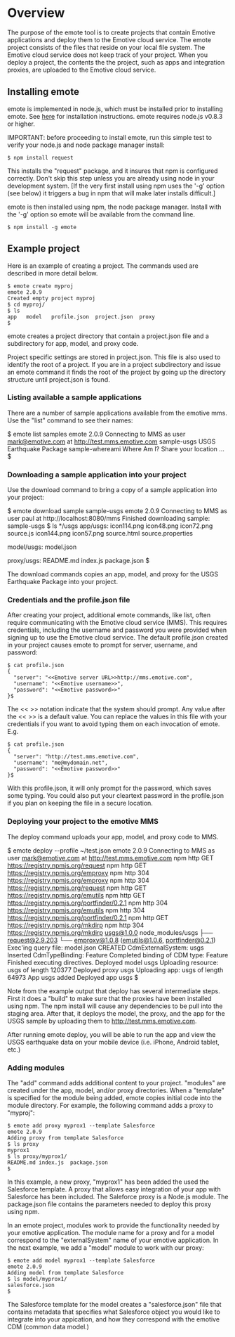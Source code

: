 # Overview

The purpose of the emote tool is to create projects that contain Emotive applications and deploy them to the Emotive
cloud service. The emote project consists of the files that reside on your local file system. The Emotive cloud service
does not keep track of your project. When you deploy a project, the contents the the project, such as apps and
integration proxies, are uploaded to the Emotive cloud service.

## Installing emote

emote is implemented in node.js, which must be installed prior to installing emote. See [here](http://nodejs.org/download/)
for installation instructions. emote requires node.js v0.8.3 or higher.

IMPORTANT: before proceeding to install emote, run this simple test to verify your node.js and node package manager install:

    $ npm install request 

This installs the "request" package, and it insures that npm is configured correctly. Don't skip this step
unless you are already using node in your development system. [If the very first install using npm uses the '-g' option (see below) it triggers a bug in npm that will make later installs difficult.]

emote is then installed using npm, the node package manager. Install with the '-g' option so emote will be available
from the command line.

    $ npm install -g emote

## Example project

Here is an example of creating a project. The commands used are described in more detail below.

    $ emote create myproj
    emote 2.0.9
    Created empty project myproj
    $ cd myproj/
    $ ls
    app   model   profile.json  project.json  proxy
    $ 

emote creates a project directory that contain a project.json file and a subdirectory for app, model, and proxy code.

Project specific settings are stored in project.json. This file is also used to identify the root of a project. If you
are in a project subdirectory and issue an emote command it finds the root of the project by going up the directory
structure until project.json is found.

### Listing available a sample applications

There are a number of sample applications available from the emotive mms. Use the "list" command to see their names:

$ emote list samples
emote 2.0.9
Connecting to MMS as user mark@emotive.com at http://test.mms.emotive.com
sample-usgs                    USGS Earthquake Package
sample-whereami                Where Am I? Share your location
...
$ 

### Downloading a sample application into your project

Use the download command to bring a copy of a sample application into your project:

$ emote download sample sample-usgs
emote 2.0.9
Connecting to MMS as user paul at http://localhost:8080/mms
Finished downloading sample: sample-usgs
$ ls */usgs
app/usgs:
icon114.png   icon48.png    icon72.png    source.js
icon144.png   icon57.png    source.html   source.properties

model/usgs:
model.json

proxy/usgs:
README.md index.js  package.json
$ 

The download commands copies an app, model, and proxy for the USGS Earthquake Package into your project.

### Credentials and the profile.json file

After creating your project, additional emote commands, like list, often require communicating with the Emotive cloud service (MMS). This requires credentials, including the username and password you were provided when signing up to use the Emotive cloud service. The default profile.json created in your project causes emote to prompt for server, username, and password:

    $ cat profile.json 
    {
      "server": "<<Emotive server URL>>http://mms.emotive.com",
      "username": "<<Emotive username>>",
      "password": "<<Emotive password>>"
    }$ 

The << >> notation indicate that the system should prompt. Any value after the << >> is a default value. You can replace the values in this file with your credentials if you want to avoid typing them on each invocation of emote. E.g.

    $ cat profile.json 
    {
      "server": "http://test.mms.emotive.com",
      "username": "me@mydomain.net",
      "password": "<<Emotive password>>"
    }$ 

With this profile.json, it will only prompt for the password, which saves some typing. You could also put your cleartext password in the profile.json if you plan on keeping the file in a secure location.

### Deploying your project to the emotive MMS

The deploy command uploads your app, model, and proxy code to MMS.

$ emote deploy --profile ~/test.json
emote 2.0.9
Connecting to MMS as user mark@emotive.com at http://test.mms.emotive.com
npm http GET https://registry.npmjs.org/request
npm http GET https://registry.npmjs.org/emproxy
npm http 304 https://registry.npmjs.org/emproxy
npm http 304 https://registry.npmjs.org/request
npm http GET https://registry.npmjs.org/emutils
npm http GET https://registry.npmjs.org/portfinder/0.2.1
npm http 304 https://registry.npmjs.org/emutils
npm http 304 https://registry.npmjs.org/portfinder/0.2.1
npm http GET https://registry.npmjs.org/mkdirp
npm http 304 https://registry.npmjs.org/mkdirp
usgs@1.0.0 node_modules/usgs
├── request@2.9.203
└── emproxy@1.0.8 (emutils@1.0.6, portfinder@0.2.1)
Exec'ing query file: model.json
CREATED CdmExternalSystem: usgs
Inserted CdmTypeBinding: Feature
Completed binding of CDM type: Feature
Finished executing directives.
Deployed model usgs
Uploading resource: usgs of length 120377
Deployed proxy usgs
Uploading app: usgs of length 64973
App usgs added
Deployed app usgs
$ 

Note from the example output that deploy has several intermediate steps. First it does a "build" to make sure that the proxies have been installed using npm. The npm install will cause any dependencies to be pull into the staging area. After that, it deploys the model, the proxy, and the app for the USGS sample by uploading them to http://test.mms.emotive.com.

After running emote deploy, you will be able to run the app and view the USGS earthquake data on your mobile device (i.e. iPhone, Android tablet, etc.)

### Adding modules

The "add" command adds additional content to your project. "modules" are created under the app, model, and/or proxy directories. When a "template" is specified for the module being added, emote copies initial code into the module directory. For example, the following command adds a proxy to "myproj":

    $ emote add proxy myprox1 --template Salesforce
    emote 2.0.9
    Adding proxy from template Salesforce
    $ ls proxy
    myprox1
    $ ls proxy/myprox1/
    README.md index.js  package.json
    $ 

In this example, a new proxy, "myprox1" has been added the used the Salesforce template. A proxy that allows easy integration of your app with Salesforce has been included. The Saleforce proxy is a Node.js module. The package.json file contains the parameters needed to deploy this proxy using npm.

In an emote project, modules work to provide the functionality needed by your emotive application. The module name for a proxy and for a model correspond to the "externalSystem" name of your emotive application. In the next example, we add a "model" module to work with our proxy:

    $ emote add model myprox1 --template Salesforce
    emote 2.0.9
    Adding model from template Salesforce
    $ ls model/myprox1/
    salesforce.json
    $ 

The Salesforce template for the model creates a "salesforce.json" file that contains metadata that specifies what Salesforce object you would like to integrate into your appication, and how they correspond with the emotive CDM (common data model.)


